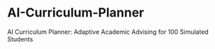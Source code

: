 # AI-Curriculum-Planner
AI Curriculum Planner: Adaptive Academic Advising for 100 Simulated Students
